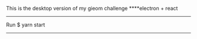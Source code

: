 This is the desktop version of my gieom challenge 
 ****electron + react
 ****
Run
$ yarn start
 ****